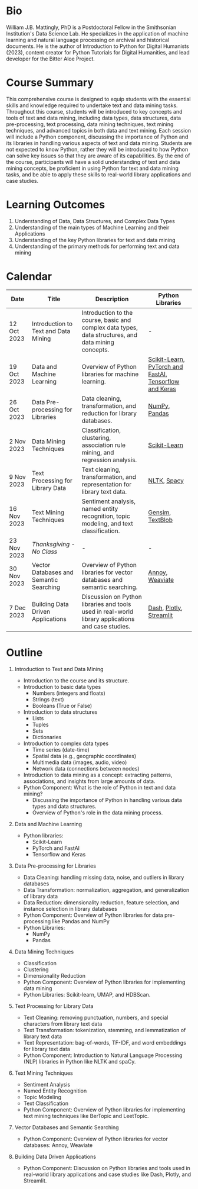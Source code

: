 # Bio

William J.B. Mattingly, PhD is a Postdoctoral Fellow in the Smithsonian Institution's Data Science Lab. He specializes in the application of machine learning and natural language processing on archival and historical documents. He is the author of Introduction to Python for Digital Humanists (2023), content creator for Python Tutorials for Digital Humanities, and lead developer for the Bitter Aloe Project.

# Course Summary

This comprehensive course is designed to equip students with the essential skills and knowledge required to undertake text and data mining tasks. Throughout this course, students will be introduced to key concepts and tools of text and data mining, including data types, data structures, data pre-processing, text processing, data mining techniques, text mining techniques, and advanced topics in both data and text mining. Each session will include a Python component, discussing the importance of Python and its libraries in handling various aspects of text and data mining. Students are not expected to know Python, rather they will be introduced to how Python can solve key issues so that they are aware of its capabilities. By the end of the course, participants will have a solid understanding of text and data mining concepts, be proficient in using Python for text and data mining tasks, and be able to apply these skills to real-world library applications and case studies.

# Learning Outcomes

1. Understanding of Data, Data Structures, and Complex Data Types
2. Understanding of the main types of Machine Learning and their Applications
3. Understanding of the key Python libraries for text and data mining
4. Understanding of the primary methods for performing text and data mining



# Calendar

| Date         | Title                                        | Description                                                                                   | Python Libraries                                                                                                                                                          |
|--------------|----------------------------------------------|-----------------------------------------------------------------------------------------------|----------------------------------------------------------------------------------------------------------------------------------------------------------------------------|
| 12 Oct 2023  | Introduction to Text and Data Mining         | Introduction to the course, basic and complex data types, data structures, and data mining concepts. | - |
| 19 Oct 2023  | Data and Machine Learning                   | Overview of Python libraries for machine learning.                                           | [Scikit-Learn](https://scikit-learn.org/), [PyTorch and FastAI](https://www.pytorch.org/), [Tensorflow and Keras](https://www.tensorflow.org/)                           |
| 26 Oct 2023  | Data Pre-processing for Libraries           | Data cleaning, transformation, and reduction for library databases.                          | [NumPy](https://numpy.org/), [Pandas](https://pandas.pydata.org/)                                                                                                         |
| 2 Nov 2023   | Data Mining Techniques                      | Classification, clustering, association rule mining, and regression analysis.               | [Scikit-Learn](https://scikit-learn.org/)                                                                                                                                 |
| 9 Nov 2023   | Text Processing for Library Data            | Text cleaning, transformation, and representation for library text data.                     | [NLTK](https://www.nltk.org/), [Spacy](https://spacy.io/)                                                                                                                 |
| 16 Nov 2023  | Text Mining Techniques                      | Sentiment analysis, named entity recognition, topic modeling, and text classification.      | [Gensim](https://radimrehurek.com/gensim/), [TextBlob](https://textblob.readthedocs.io/en/dev/)                                                                           |
| 23 Nov 2023  | *Thanksgiving - No Class*                   | -                                                                                             | -                                                                                                                                                                          |
| 30 Nov 2023  | Vector Databases and Semantic Searching     | Overview of Python libraries for vector databases and semantic searching.                    | [Annoy](https://github.com/spotify/annoy), [Weaviate](https://www.semi.technology/developers/weaviate/current/index.html)                                                |
| 7 Dec 2023   | Building Data Driven Applications           | Discussion on Python libraries and tools used in real-world library applications and case studies. | [Dash](https://plotly.com/dash/), [Plotly](https://plotly.com/python/), [Streamlit](https://streamlit.io/)                                                                |

# Outline

1. Introduction to Text and Data Mining
    - Introduction to the course and its structure.
    - Introduction to basic data types
        - Numbers (integers and floats)
        - Strings (text)
        - Booleans (True or False)
    - Introduction to data structures
        - Lists
        - Tuples
        - Sets
        - Dictionaries
    - Introduction to complex data types
        - Time series (date-time)
        - Spatial data (e.g., geographic coordinates)
        - Multimedia data (images, audio, video)
        - Network data (connections between nodes)
    - Introduction to data mining as a concept: extracting patterns, associations, and insights from large amounts of data.
    - Python Component: What is the role of Python in text and data mining?
        - Discussing the importance of Python in handling various data types and data structures.
        - Overview of Python's role in the data mining process.

2. Data and Machine Learning
    - Python libraries:
        - Scikit-Learn
        - PyTorch and FastAI
        - Tensorflow and Keras

3. Data Pre-processing for Libraries
    - Data Cleaning: handling missing data, noise, and outliers in library databases
    - Data Transformation: normalization, aggregation, and generalization of library data
    - Data Reduction: dimensionality reduction, feature selection, and instance selection in library databases
    - Python Component: Overview of Python libraries for data pre-processing like Pandas and NumPy
    - Python Libraries:
        - NumPy
        - Pandas

4. Data Mining Techniques
    - Classification
    - Clustering
    - Dimensionality Reduction
    - Python Component: Overview of Python libraries for implementing data mining
    - Python Libraries: Scikit-learn, UMAP, and HDBScan.

5. Text Processing for Library Data
    - Text Cleaning: removing punctuation, numbers, and special characters from library text data
    - Text Transformation: tokenization, stemming, and lemmatization of library text data
    - Text Representation: bag-of-words, TF-IDF, and word embeddings for library text data
    - Python Component: Introduction to Natural Language Processing (NLP) libraries in Python like NLTK and spaCy.

6. Text Mining Techniques
    - Sentiment Analysis
    - Named Entity Recognition
    - Topic Modeling
    - Text Classification
    - Python Component: Overview of Python libraries for implementing text mining techniques like BerTopic and LeetTopic.

7. Vector Databases and Semantic Searching
    - Python Component: Overview of Python libraries for vector databases: Annoy, Weaviate

8. Building Data Driven Applications
    - Python Component: Discussion on Python libraries and tools used in real-world library applications and case studies like Dash, Plotly, and Streamlit.
